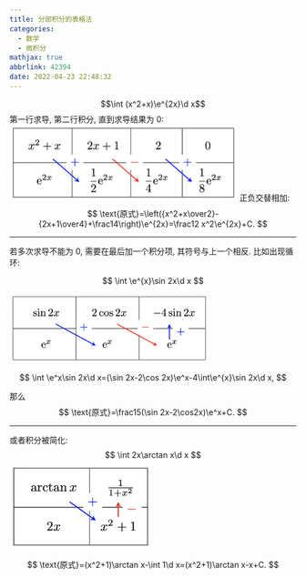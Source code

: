 ```yaml
---
title: 分部积分的表格法
categories:
  - 数学
  - 微积分
mathjax: true
abbrlink: 42394
date: 2022-04-23 22:48:32
---
```

$$\int (x^2+x)\e^{2x}\d x$$
第一行求导, 第二行积分, 直到求导结果为 0:
<img src="/file/xex.png" width="400"/>
正负交替相加:
$$
\text{原式}=\left({x^2+x\over2}-{2x+1\over4}+\frac14\right)\e^{2x}=\frac12 x^2\e^{2x}+C.
$$
<!--more-->

---

若多次求导不能为 0, 需要在最后加一个积分项, 其符号与上一个相反. 比如出现循环:

$$
\int \e^{x}\sin 2x\d x
$$

<img src="/file/sine.png" width="350">

$$
\int \e^x\sin 2x\d x=(\sin 2x-2\cos 2x)\e^x-4\int\e^{x}\sin 2x\d x,
$$

那么
$$
\text{原式}=\frac15(\sin 2x-2\cos2x)\e^x+C.
$$

---

或者积分被简化:
$$
\int 2x\arctan x\d x
$$
<img src="/file/xarctanx.png" width="250">

$$
\text{原式}=(x^2+1)\arctan x-\int 1\d x=(x^2+1)\arctan x-x+C.
$$